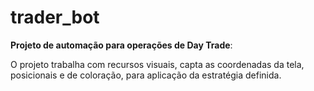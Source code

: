 # trader_bot

__Projeto de automação para operações de Day Trade__:

O projeto trabalha com recursos visuais, capta as coordenadas da tela, posicionais e de coloração, para aplicação da estratégia definida.
